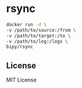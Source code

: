 # rsync

```bash
docker run -d \
-v /path/to/source:/from \
-v /path/to/target:/to \
-v /path/to/log:/logs \
bipy/rsync

```

## License

MIT License